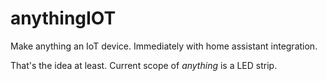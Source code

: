 # anythingIOT

Make anything an IoT device. Immediately with home assistant integration.

That's the idea at least. Current scope of _anything_ is a LED strip.
